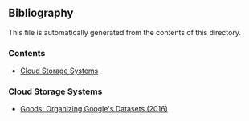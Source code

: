 ## Bibliography

This file is automatically generated from the contents of this directory.

### Contents

- [Cloud Storage Systems](#cloud-storage-systems)

### Cloud Storage Systems

- [Goods: Organizing Google's Datasets (2016)](./cloud-storage/GoodsOrganizingGooglesDatasets.md)
